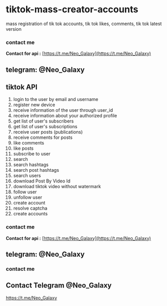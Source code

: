 # tiktok-mass-creator-accounts
mass registration of tik tok accounts, tik tok likes, comments, tik tok latest version

### contact me
**Contact for api :** [https://t.me/Neo_Galaxy](https://t.me/Neo_Galaxy)
## telegram: @Neo_Galaxy


## tiktok API
1. login to the user by email and username
2. register new device
3. receive information of the user through user_id
4. receive information about your authorized profile
5. get list of user's subscribers
6. get list of user's subscriptions
7. receive user posts (publications)
8. receive comments for posts
9. like comments
10. like posts
11. subscribe to user
12. search
13. search hashtags
14. search post hashtags
15. search users
16. download Post By Video Id
17. download tiktok video without watermark
18. follow user
19. unfollow user
20. create account
21. resolve captcha
22. create accounts

### contact me
**Contact for api :** [https://t.me/Neo_Galaxy](https://t.me/Neo_Galaxy)
## telegram: @Neo_Galaxy

### contact me
## Contact Telegram @Neo_Galaxy
https://t.me/Neo_Galaxy
